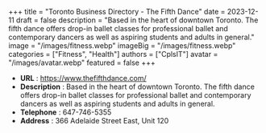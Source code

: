 +++
title = "Toronto Business Directory - The Fifth Dance"
date = 2023-12-11
draft = false
description = "Based in the heart of downtown Toronto. The fifth dance offers drop-in  ballet classes for professional ballet and contemporary dancers as well as  aspiring students and adults in general."
image = "/images/fitness.webp"
imageBig = "/images/fitness.webp"
categories = ["Fitness", "Health"]
authors = ["CplsIT"]
avatar = "/images/avatar.webp"
featured = false
+++


* **URL** :  https://www.thefifthdance.com/
* **Description** : Based in the heart of downtown Toronto. The fifth dance offers drop-in  ballet classes for professional ballet and contemporary dancers as well as aspiring students and adults in general.
* **Telephone** : 647-746-5355
* **Address** : 366 Adelaide Street East, Unit 120
